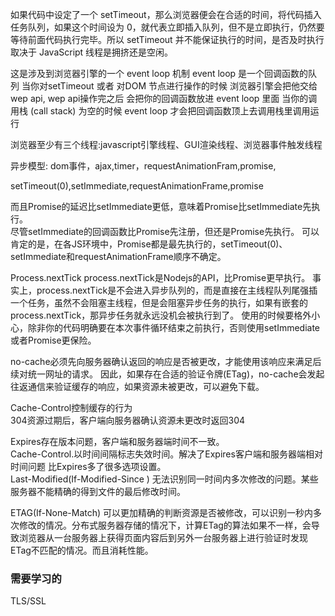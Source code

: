 如果代码中设定了一个 setTimeout，那么浏览器便会在合适的时间，将代码插入任务队列，如果这个时间设为 0，就代表立即插入队列，但不是立即执行，仍然要等待前面代码执行完毕。所以 setTimeout 并不能保证执行的时间，是否及时执行取决于 JavaScript 线程是拥挤还是空闲。  

这是涉及到浏览器引擎的一个 event loop 机制 event loop 是一个回调函数的队列 当你对setTimeout 或者 对DOM 节点进行操作的时候 浏览器引擎会把他交给 wep api, wep api操作完之后 会把你的回调函数放进 event loop 里面 当你的调用栈 (call stack) 为空的时候 event loop 才会把回调函数顶上去调用栈里调用运行

浏览器至少有三个线程:javascript引擎线程、GUI渲染线程、浏览器事件触发线程  


异步模型:
dom事件，ajax,timer，requestAnimationFram,promise,  

setTimeout(0),setImmediate,requestAnimationFrame,promise  


而且Promise的延迟比setImmediate更低，意味着Promise比setImmediate先执行。  
尽管setImmediate的回调函数比Promise先注册，但还是Promise先执行。
可以肯定的是，在各JS环境中，Promise都是最先执行的，setTimeout(0)、setImmediate和requestAnimationFrame顺序不确定。   

Process.nextTick
process.nextTick是Nodejs的API，比Promise更早执行。
事实上，process.nextTick是不会进入异步队列的，而是直接在主线程队列尾强插一个任务，虽然不会阻塞主线程，但是会阻塞异步任务的执行，如果有嵌套的process.nextTick，那异步任务就永远没机会被执行到了。
使用的时候要格外小心，除非你的代码明确要在本次事件循环结束之前执行，否则使用setImmediate或者Promise更保险。  

no-cache必须先向服务器确认返回的响应是否被更改，才能使用该响应来满足后续对统一网址的请求。  因此，如果存在合适的验证令牌(ETag)，no-cache会发起往返通信来验证缓存的响应，如果资源未被更改，可以避免下载。    

Cache-Control控制缓存的行为  
304资源过期后，客户端向服务器确认资源未更改时返回304  

Expires存在版本问题，客户端和服务器端时间不一致。  
Cache-Control.以时间间隔标志失效时间。解决了Expires客户端和服务器端相对时间问题  比Expires多了很多选项设置。    
Last-Modified(If-Modified-Since )  无法识别同一时间内多次修改的问题。某些服务器不能精确的得到文件的最后修改时间。  
 
ETAG(If-None-Match)  可以更加精确的判断资源是否被修改，可以识别一秒内多次修改的情况。分布式服务器存储的情况下，计算ETag的算法如果不一样，会导致浏览器从一台服务器上获得页面内容后到另外一台服务器上进行验证时发现ETag不匹配的情况。而且消耗性能。    

### 需要学习的
TLS/SSL
